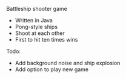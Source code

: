 Battleship shooter game
* Written in Java
* Pong-style ships
* Shoot at each other
* First to hit ten times wins

Todo: 
* Add background noise and ship explosion
* Add option to play new game
